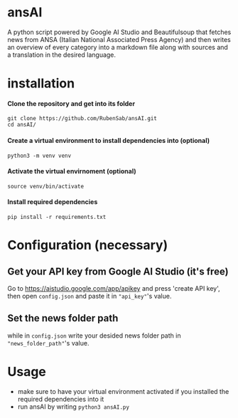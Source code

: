 # ansAI
A python script powered by Google AI Studio and Beautifulsoup that fetches news from ANSA (Italian National Associated Press Agency) and then writes an overview of every category into a markdown file along with sources and a translation in the desired language. 

# installation

#### Clone the repository and get into its folder
```
git clone https://github.com/RubenSab/ansAI.git
cd ansAI/
```
#### Create a virtual environment to install dependencies into (optional)
```
python3 -m venv venv
```
#### Activate the virtual envirnoment (optional)
```
source venv/bin/activate
```
#### Install required dependencies
```
pip install -r requirements.txt
```


# Configuration (necessary)

## Get your API key from Google AI Studio (it's free)
Go to https://aistudio.google.com/app/apikey and press 'create API key',
then open `config.json` and paste it in `"api_key"`'s value.

## Set the news folder path
while in `config.json` write your desided news folder path in `"news_folder_path"`'s value.
####


# Usage
- make sure to have your virtual environment activated if you installed the required dependencies into it
- run ansAI by writing `python3 ansAI.py`
